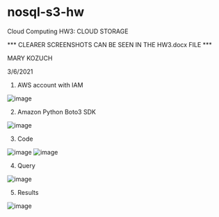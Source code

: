 # nosql-s3-hw
Cloud Computing HW3: CLOUD STORAGE

*** CLEARER SCREENSHOTS CAN BE SEEN IN THE HW3.docx FILE ***

MARY KOZUCH

3/6/2021

1.	AWS account with IAM

 ![image](https://user-images.githubusercontent.com/21665751/110218187-45ff2a80-7e86-11eb-8963-b1d648a58bde.png)

2.	Amazon Python Boto3 SDK

 ![image](https://user-images.githubusercontent.com/21665751/110218192-4ac3de80-7e86-11eb-802a-757c5c410902.png)

3.	Code

 ![image](https://user-images.githubusercontent.com/21665751/110222413-f0d01280-7e9f-11eb-9242-d7f9f48ce409.png)
 ![image](https://user-images.githubusercontent.com/21665751/110218202-51eaec80-7e86-11eb-8787-5d97bf6ffcf1.png)

 
4.	Query

 ![image](https://user-images.githubusercontent.com/21665751/110218205-57483700-7e86-11eb-8a10-16da634d6396.png)

5.	Results

![image](https://user-images.githubusercontent.com/21665751/110218210-5ca58180-7e86-11eb-9440-f5c0f0b16182.png)

